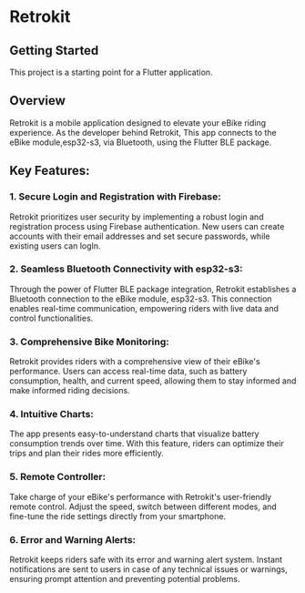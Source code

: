 # Retrokit
## Getting Started

This project is a starting point for a Flutter application.

## Overview

Retrokit is a mobile application designed to elevate your eBike riding experience. As the developer behind Retrokit, This app connects to the eBike module,esp32-s3, via Bluetooth, using the Flutter BLE package.

## Key Features:

### 1. Secure Login and Registration with Firebase:
Retrokit prioritizes user security by implementing a robust login and registration process
using Firebase authentication. New users can create accounts with their email
addresses and set secure passwords, while existing users can logIn.

### 2. Seamless Bluetooth Connectivity with esp32-s3:
Through the power of Flutter BLE package integration, Retrokit establishes a Bluetooth
connection to the eBike module, esp32-s3. This connection enables real-time
communication, empowering riders with live data and control functionalities.

### 3. Comprehensive Bike Monitoring:
Retrokit provides riders with a comprehensive view of their eBike's performance. Users
can access real-time data, such as battery consumption, health, and current speed,
allowing them to stay informed and make informed riding decisions.

### 4. Intuitive Charts:
The app presents easy-to-understand charts that visualize battery consumption trends
over time. With this feature, riders can optimize their trips and plan their rides more
efficiently.

### 5. Remote Controller:
Take charge of your eBike's performance with Retrokit's user-friendly remote control.
Adjust the speed, switch between different modes, and fine-tune the ride settings
directly from your smartphone.

### 6. Error and Warning Alerts:
Retrokit keeps riders safe with its error and warning alert system. Instant notifications
are sent to users in case of any technical issues or warnings, ensuring prompt attention
and preventing potential problems.
